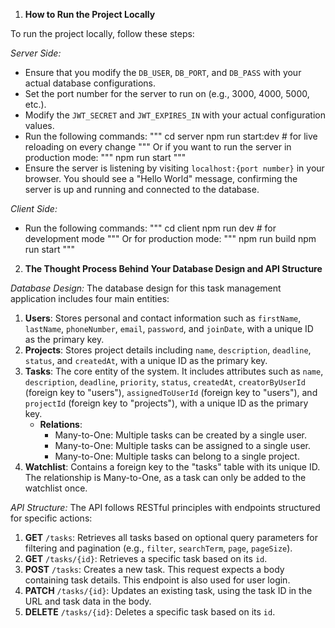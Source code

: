 1. **How to Run the Project Locally**

To run the project locally, follow these steps:

_Server Side:_

- Ensure that you modify the `DB_USER`, `DB_PORT`, and `DB_PASS` with your actual database configurations.
- Set the port number for the server to run on (e.g., 3000, 4000, 5000, etc.).
- Modify the `JWT_SECRET` and `JWT_EXPIRES_IN` with your actual configuration values.
- Run the following commands:
  """
  cd server
  npm run start:dev # for live reloading on every change
  """
  Or if you want to run the server in production mode:
  """
  npm run start
  """
- Ensure the server is listening by visiting `localhost:{port number}` in your browser. You should see a "Hello World" message, confirming the server is up and running and connected to the database.

_Client Side:_

- Run the following commands:
  """
  cd client
  npm run dev # for development mode
  """
  Or for production mode:
  """
  npm run build
  npm run start
  """

2. **The Thought Process Behind Your Database Design and API Structure**

_Database Design:_
The database design for this task management application includes four main entities:

1. **Users**: Stores personal and contact information such as `firstName`, `lastName`, `phoneNumber`, `email`, `password`, and `joinDate`, with a unique ID as the primary key.
2. **Projects**: Stores project details including `name`, `description`, `deadline`, `status`, and `createdAt`, with a unique ID as the primary key.
3. **Tasks**: The core entity of the system. It includes attributes such as `name`, `description`, `deadline`, `priority`, `status`, `createdAt`, `creatorByUserId` (foreign key to "users"), `assignedToUserId` (foreign key to "users"), and `projectId` (foreign key to "projects"), with a unique ID as the primary key.
   - **Relations**:
     - Many-to-One: Multiple tasks can be created by a single user.
     - Many-to-One: Multiple tasks can be assigned to a single user.
     - Many-to-One: Multiple tasks can belong to a single project.
4. **Watchlist**: Contains a foreign key to the "tasks" table with its unique ID. The relationship is Many-to-One, as a task can only be added to the watchlist once.

_API Structure:_
The API follows RESTful principles with endpoints structured for specific actions:

1. **GET** `/tasks`: Retrieves all tasks based on optional query parameters for filtering and pagination (e.g., `filter`, `searchTerm`, `page`, `pageSize`).
2. **GET** `/tasks/{id}`: Retrieves a specific task based on its `id`.
3. **POST** `/tasks`: Creates a new task. This request expects a body containing task details. This endpoint is also used for user login.
4. **PATCH** `/tasks/{id}`: Updates an existing task, using the task ID in the URL and task data in the body.
5. **DELETE** `/tasks/{id}`: Deletes a specific task based on its `id`.
